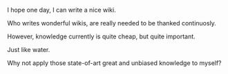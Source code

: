 I hope one day, I can write a nice wiki.

Who writes wonderful wikis, are really needed to be thanked continuosly.

However, knowledge currently is quite cheap, but quite important.

Just like water.

Why not apply those state-of-art great and unbiased knowledge to myself?
